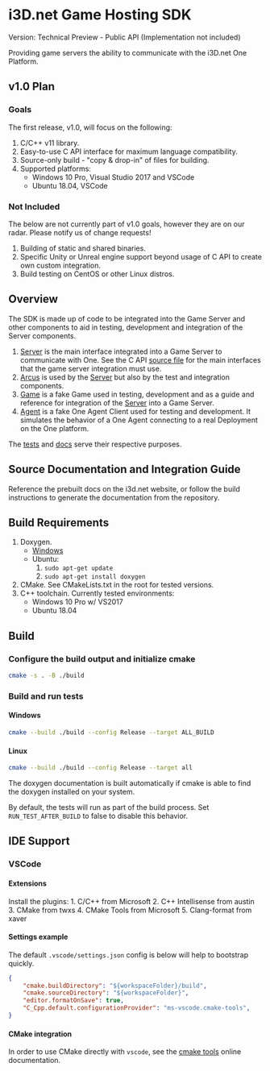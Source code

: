 # i3D.net Game Hosting SDK

Version: Technical Preview - Public API (Implementation not included)

Providing game servers the ability to communicate with the i3D.net One Platform.

## v1.0 Plan

### Goals

The first release, v1.0, will focus on the following:

1. C/C++ v11 library.
2. Easy-to-use C API interface for maximum language compatibility.
3. Source-only build - "copy & drop-in" of files for building.
4. Supported platforms:
    - Windows 10 Pro, Visual Studio 2017 and VSCode
    - Ubuntu 18.04, VSCode

### Not Included

The below are not currently part of v1.0 goals, however they are on our radar. Please notify us of change requests!

1. Building of static and shared binaries.
2. Specific Unity or Unreal engine support beyond usage of C API to create own custom integration.
3. Build testing on CentOS or other Linux distros.

## Overview

The SDK is made up of code to be integrated into the Game Server and other components to aid in testing, development and integration of the Server components.

1. [Server](one/server/readme.md) is the main interface integrated into a Game Server to communicate with One. See the C API [source file](one/server/c_api.h) for the main interfaces that the game server integration must use.
2. [Arcus](one/arcus/readme.md) is used by the [Server](one/server/readme.md) but also by the test and integration components.
3. [Game](one/game/readme.md) is a fake Game used in testing, development and as a guide and reference for integration of the [Server](one/server/readme.md) into a Game Server.
4. [Agent](one/agent/readme.md) is a fake One Agent Client used for testing and development. It simulates the behavior of a One Agent connecting to a real Deployment on the One platform.

The [tests](one/tests/readme.md) and [docs](one/docs/readme.md) serve their respective purposes.

## Source Documentation and Integration Guide

Reference the prebuilt docs on the i3d.net website, or follow the build instructions to generate the documentation from the repository.

## Build Requirements

1. Doxygen.
    - [Windows](https://www.doxygen.nl/manual/install.html#install_bin_windows)
    - Ubuntu:
        1. `sudo apt-get update`
        2. `sudo apt-get install doxygen`
2. CMake. See CMakeLists.txt in the root for tested versions.
3. C++ toolchain. Currently tested environments:
    - Windows 10 Pro w/ VS2017
    - Ubuntu 18.04

## Build

### Configure the build output and initialize cmake

```bash
cmake -s . -B ./build
```

### Build and run tests

#### Windows

```bash
cmake --build ./build --config Release --target ALL_BUILD
```

#### Linux

```bash
cmake --build ./build --config Release --target all
```

The doxygen documentation is built automatically if cmake is able to find the doxygen installed on your system.

By default, the tests will run as part of the build process. Set `RUN_TEST_AFTER_BUILD` to false to disable this behavior.

## IDE Support

### VSCode

#### Extensions

Install the plugins:
    1. C/C++ from Microsoft
    2. C++ Intellisense from austin
    3. CMake from twxs
    4. CMake Tools from Microsoft
    5. Clang-format from xaver

#### Settings example

The default `.vscode/settings.json` config is below will help to bootstrap quickly.

```json
{
    "cmake.buildDirectory": "${workspaceFolder}/build",
    "cmake.sourceDirectory": "${workspaceFolder}",
    "editor.formatOnSave": true,
    "C_Cpp.default.configurationProvider": "ms-vscode.cmake-tools",
}
```

#### CMake integration

In order to use CMake directly with `vscode`, see the [cmake tools](https://vector-of-bool.github.io/docs/vscode-cmake-tools/getting_started.html#cmake-tools-quick-start) online documentation.
